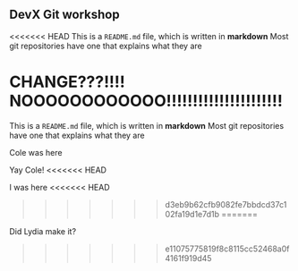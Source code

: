## DevX Git workshop

<<<<<<< HEAD
This is a `README.md` file, which is written in **markdown** Most git repositories have one that explains what they are

CHANGE???!!!! NOOOOOOOOOOOO!!!!!!!!!!!!!!!!!!!!!!
=======
This is a `README.md` file, which is written in **markdown** Most git repositories have one that explains what they are

Cole was here

Yay Cole!
<<<<<<< HEAD







I was here
<<<<<<< HEAD
>>>>>>> d3eb9b62cfb9082fe7bbdcd37c102fa19d1e7d1b
=======

Did Lydia make it?
>>>>>>> e11075775819f8c8115cc52468a0f4161f919d45
